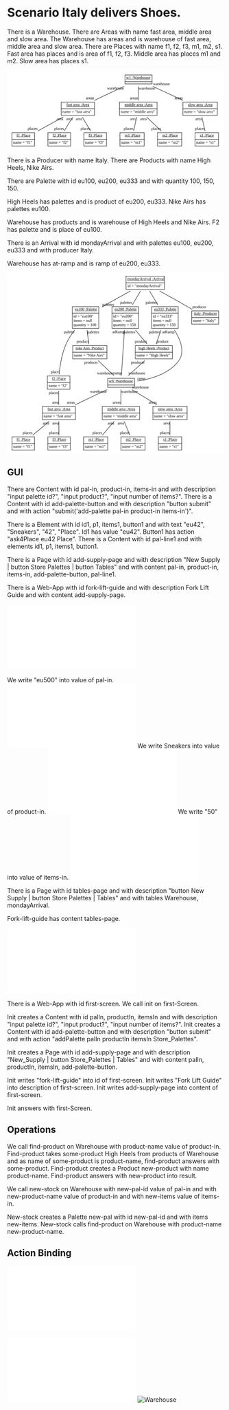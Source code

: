 # Scenario Italy delivers Shoes.

  There is a Warehouse.
  There are Areas with name fast area, middle area and slow area.
  The Warehouse has areas and is warehouse of fast area, middle area 
  and slow area.
  There are Places with name f1, f2, f3, m1, m2, s1.
  Fast area has places and is area of f1, f2, f3.
  Middle area has places m1 and m2.
  Slow area has places s1.
  
![Warehouse](wareHouseAndPlaces.svg)

There is a Producer with name Italy. 
There are Products with name High Heels, Nike Airs.  

There are Palette with id eu100, eu200, eu333
and with quantity 100, 150, 150.

High Heels has palettes and is product of eu200, eu333.
Nike Airs has palettes eu100.

Warehouse has products and is warehouse of High Heels and Nike Airs.
F2 has palette and is place of eu100.

There is an Arrival with id mondayArrival 
and with palettes
eu100, eu200, eu333 and with producer Italy. 

Warehouse has at-ramp and is ramp of eu200, eu333.

![MondayArrival](Arrival.svg)



## GUI

  There are Content with id pal-in, product-in, items-in 
  and with description "input palette id?", "input product?", "input number of items?".
  There is a Content with id add-palette-button and with description "button submit"
  and with action "submit('add-palette pal-in product-in items-in')".
  
  There is a Element with id id1, p1, items1, button1 and 
  with text "eu42", "Sneakers", "42", "Place". 
  Id1 has value "eu42".
  Button1 has action "ask4Place eu42 Place".
  There is a Content with id pal-line1 and with elements id1, p1, items1, button1.
  
  There is a Page with id add-supply-page 
  and with description "New Supply | button Store Palettes | button Tables"
  and with content pal-in, product-in, items-in, add-palette-button, pal-line1.
  
  There is a Web-App with id fork-lift-guide 
  and with description Fork Lift Guide
  and with content add-supply-page.
  
  ![fork-lift-guide](step03.html)
  
  We write "eu500" into value of pal-in.
  ![fork-lift-guide](step04.html)
  We write Sneakers into value of product-in. 
  ![fork-lift-guide](step05.html)
  We write "50" into value of items-in. 
  ![fork-lift-guide](step06.html)

  
  There is a Page with id tables-page 
  and with description "button New Supply | button Store Palettes | Tables"
  and with tables Warehouse, mondayArrival.
  
  Fork-lift-guide has content tables-page.
  
  ![fork-lift-guide](step07.html)



  There is a Web-App with id first-screen.
  We call init on first-Screen. 
  
  Init creates a Content with id palIn, productIn, itemsIn
  and with description "input palette id?", "input product?", "input number of items?".
  Init creates a Content with id add-palette-button and with description "button submit"
  and with action "addPalette palIn productIn itemsIn Store_Palettes".
  
  Init creates a Page with id add-supply-page
  and with description "New_Supply | button Store_Palettes | Tables"
  and with content palIn, productIn, itemsIn, add-palette-button. 
  
  Init writes "fork-lift-guide" into id of first-screen.
  Init writes "Fork Lift Guide" into description of first-screen.
  Init writes add-supply-page into content of first-screen. 
  
  Init answers with first-Screen. 
  
  
  
## Operations

  We call find-product on Warehouse with product-name value of product-in.
  Find-product takes some-product High Heels from products of Warehouse and 
  as name of some-product is product-name, find-product answers with some-product.
  Find-product creates a Product new-product with name product-name. 
  Find-product answers with new-product into result.

  We call new-stock on Warehouse with new-pal-id value of pal-in 
  and with new-product-name value of product-in
  and with new-items value of items-in.
  
  New-stock creates a Palette new-pal with id new-pal-id
  and with items new-items.
  New-stock calls find-product on Warehouse with product-name new-product-name.


## Action Binding  
  
    
  
  ![fork-lift-guide](step03-07.mockup.html)

  ![Warehouse](Tables.tables.html)
  ![Warehouse](Overview.yaml)